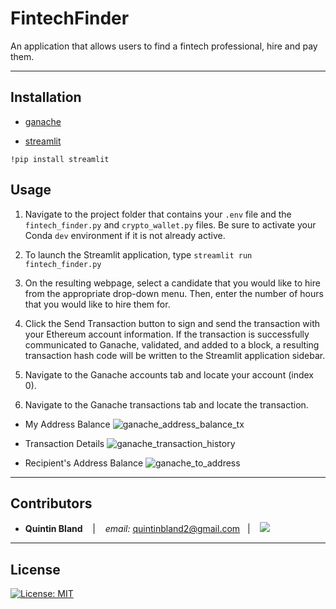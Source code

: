 # FintechFinder
An application that allows users to find a fintech professional, hire and pay them. 

---
## Installation

* [ganache](https://trufflesuite.com/docs/ganache/)

* [streamlit](https://docs.streamlit.io/library/get-started)
```
!pip install streamlit
```

## Usage

1. Navigate to the project folder that contains 
your `.env` file and the `fintech_finder.py` and `crypto_wallet.py` files.
Be sure to activate your Conda `dev` environment if it is not already active.

2. To launch the Streamlit application,
type ```streamlit run fintech_finder.py```

3. On the resulting webpage, select a candidate that you would like to hire
 from the appropriate drop-down menu. Then, enter the number of hours that you
 would like to hire them for.

4. Click the Send Transaction button to sign and send the transaction with
 your Ethereum account information. If the transaction is successfully
 communicated to Ganache, validated, and added to a block,
 a resulting transaction hash code will be written to the Streamlit
 application sidebar.

5. Navigate to the Ganache accounts tab and locate your account (index 0).

6. Navigate to the Ganache transactions tab and locate the transaction.


- My Address Balance
![ganache_address_balance_tx](https://user-images.githubusercontent.com/97932685/181120638-54149610-d849-46c0-8e62-2ae668cdf2e3.png)

- Transaction Details
![ganache_transaction_history](https://user-images.githubusercontent.com/97932685/181120742-eaa9b862-7316-44dd-b336-d5fd74a94cde.png)

- Recipient's Address Balance
![ganache_to_address](https://user-images.githubusercontent.com/97932685/181120777-be97a7e1-6b64-44c7-afce-f7fc8f0dad3d.png)

---



## Contributors


*  **Quintin Bland** <span>&nbsp;&nbsp;</span> |
<span>&nbsp;&nbsp;</span> *email:* quintinbland2@gmail.com <span>&nbsp;&nbsp;</span>|
<span>&nbsp;&nbsp;</span> <a href="https://www.linkedin.com/in/quintin-bland-a2b94310b/"><img src="https://img.shields.io/badge/-Quintin_Bland-0077B5?style=flat-square&logo=Linkedin&logoColor=white"/></a> 

---

## License

[![License: MIT](https://img.shields.io/badge/License-MIT-yellow.svg)](LICENSE)
